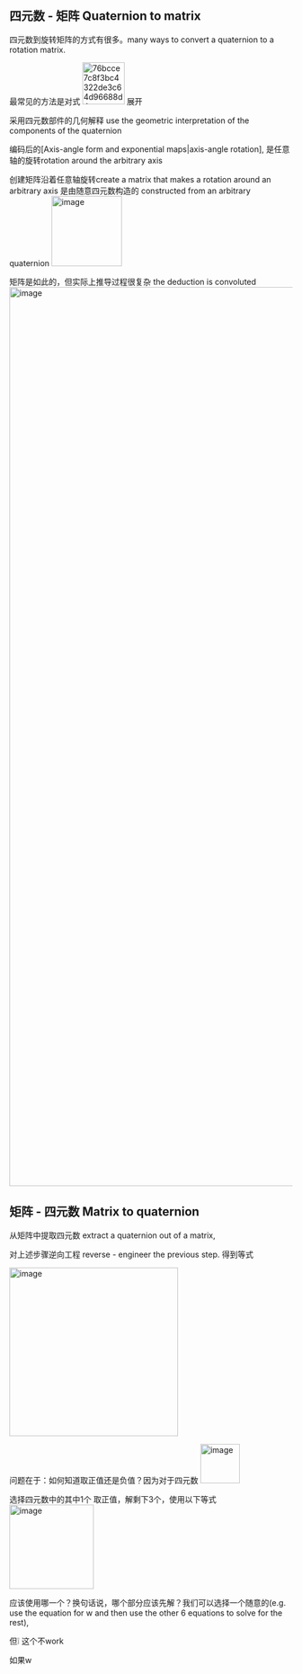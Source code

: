 ## 四元数 - 矩阵 Quaternion to matrix 

四元数到旋转矩阵的方式有很多。many ways to convert a quaternion to a rotation matrix.

最常见的方法是对式 <img width="75" alt="76bcce7c8f3bc4322de3c64d96688d4" src="https://github.com/ChenxingWang93/Math/assets/31954987/3dc90198-31dd-442e-b2f1-0adab5e0946d"> 展开 

采用四元数部件的几何解释 use the geometric interpretation of the components of the quaternion

编码后的[Axis-angle form and exponential maps|axis-angle rotation], 是任意轴的旋转rotation around the arbitrary axis

创建矩阵沿着任意轴旋转create a matrix that makes a rotation around an arbitrary axis 是由随意四元数构造的 constructed from an arbitrary quaternion <img width="125" alt="image" src="https://github.com/ChenxingWang93/Math/assets/31954987/42c2a187-c8bd-43bb-9958-d9cfb6857c76">


矩阵是如此的，但实际上推导过程很复杂 the deduction is convoluted
<img width="1600" alt="image" src="https://github.com/ChenxingWang93/Math/assets/31954987/0232cd1a-8f40-4b0d-8c0b-565fbfca3d15">

## 矩阵 - 四元数 Matrix to quaternion
从矩阵中提取四元数 extract a quaternion out of a matrix,

对上述步骤逆向工程 reverse - engineer the previous step. 得到等式

<img width="300" alt="image" src="https://github.com/ChenxingWang93/Math/assets/31954987/fff9f47b-3748-4917-ae87-dde5526769fd">

问题在于：如何知道取正值还是负值？因为对于四元数 <img width="70" alt="image" src="https://github.com/ChenxingWang93/Math/assets/31954987/14ddca63-035e-4c16-9192-bf483bc0244a">

选择四元数中的其中1个 取正值，解剩下3个，使用以下等式
<img width="150" alt="image" src="https://github.com/ChenxingWang93/Math/assets/31954987/5dfcb529-b0eb-42ce-9934-3caf49991a9c">

应该使用哪一个？换句话说，哪个部分应该先解？我们可以选择一个随意的(e.g. use the equation for w and then use the other 6 equations to solve for the rest),

但❕ 这个不work

如果w 
